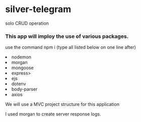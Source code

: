 # silver-telegram
solo CRUD operation
### This app will imploy the use of various packages. 
<p> use the command npm i (type all listed below on one line after) </p>
  <li>nodemon</li>
  <li>morgan</li>
  <li>mongoose</li>
  <li>express></li>
  <li>ejs</li>
  <li>dotenv</li>
  <li>body-parser</li>
  <li>axios</li>
  <p> We will use a MVC project structure for this application</p>
  <p></p>
  <p></p>
  <p>I used morgan to create server response logs.</p>